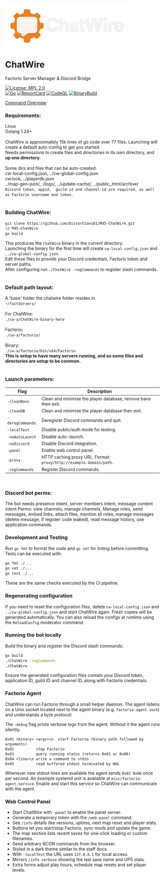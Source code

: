 <img src="img-source/logo-readme.png" alt="ChatWire Logo" width="400" height="137">

# ChatWire

Factorio Server Manager & Discord Bridge

[![License: MPL 2.0](https://img.shields.io/badge/License-MPL_2.0-brightgreen.svg)](https://opensource.org/licenses/MPL-2.0)
<br>
[![Go](https://github.com/Distortions81/M45-ChatWire/actions/workflows/go.yml/badge.svg)](https://github.com/Distortions81/M45-ChatWire/actions/workflows/go.yml)
[![ReportCard](https://github.com/Distortions81/M45-ChatWire/actions/workflows/report.yml/badge.svg)](https://github.com/Distortions81/M45-ChatWire/actions/workflows/report.yml)
[![CodeQL](https://github.com/Distortions81/M45-ChatWire/actions/workflows/codeql-analysis.yml/badge.svg)](https://github.com/Distortions81/M45-ChatWire/actions/workflows/codeql-analysis.yml)
[![BinaryBuild](https://github.com/Distortions81/M45-ChatWire/actions/workflows/build-linux64.yml/badge.svg)](https://github.com/Distortions81/M45-ChatWire/actions/workflows/build-linux64.yml)

[Command Overview](https://m45sci.xyz/help-discord-staff.html)

### Requirements:
Linux<br>
Golang 1.24+<br>
<br>
ChatWire is approximately 15k lines of go code over 77 files.
Launching will create a default auto-config to get you started.<br>
Needs permissions to create files and directories in its own directory, and **up one directory**.<br>
<br>
Some dirs and files that can be auto-created:<br>
cw-local-config.json, ../cw-global-config.json<br>
cw.lock, ../playerdb.json<br>
../map-gen-json/, ./logs/, ../update-cache/, ../public_html/archive/<br>
`Discord token, appid,  guild-id and channel-id are required, as well as Factorio username and token.`<br>
<br>
### Building ChatWire:<br>
```bash
git clone https://github.com/Distortions81/M45-ChatWire.git
cd M45-ChatWire
go build
```
This produces the `ChatWire` binary in the current directory.<br>
Launching the binary for the first time will create `cw-local-config.json` and `../cw-global-config.json`.<br>
Edit these files to provide your Discord credentials, Factorio token and server paths.<br>
After configuring run `./ChatWire -regCommands` to register slash commands.<br>
<br>
### Default path layout:<br>
A 'base' folder the chatwire folder resides in.<br>
`~/factServers/`<br>
<br>
For ChatWire:<br>
`./cw-a/ChatWire-binary-here`<br>
<br>
Factorio:<br>
`./cw-a/factorio/`<br>
<br>
Binary:<br>
`./cw-a/factorio/bin/x64/Factorio`<br>
**This is setup to have many servers running, and so some files and directories are setup to be common.**<br>
<br>
        
### Launch parameters:

| Flag | Description |
|------|-------------|
| `-cleanBans` | Clean and minimise the player database, remove bans then exit. |
| `-cleanDB` | Clean and minimise the player database then exit. |
| `-deregCommands` | Deregister Discord commands and quit. |
| `-localTest` | Disable public/auth mode for testing. |
| `-noAutoLaunch` | Disable auto-launch. |
| `-noDiscord` | Disable Discord integration. |
| `-panel` | Enable web control panel. |
| `-proxy` | HTTP caching proxy URL. Format: `proxy/http://example.domain/path`. |
| `-regCommands` | Register Discord commands. |
<br>

### Discord bot perms:
The bot needs presence intent, server members intent, message content intent
Perms: view channels, manage channels, Manage roles, send messages, embed links, attach files, mention all roles, manage messages (delete message, if register code leaked), read message history, use application commands.

### Development and Testing

Run `go fmt` to format the code and `go vet` for linting before committing. Tests can be executed with:
```bash
go fmt ./...
go vet ./...
go test ./...
```
These are the same checks executed by the CI pipeline.

### Regenerating configuration

If you need to reset the configuration files, delete `cw-local-config.json` and `../cw-global-config.json` and start ChatWire again. Fresh copies will be generated automatically. You can also reload the configs at runtime using the `ReloadConfig` moderator command.

### Running the bot locally

Build the binary and register the Discord slash commands:
```bash
go build
./ChatWire -regCommands
./ChatWire
```
Ensure the generated configuration files contain your Discord token, application ID, guild ID and channel ID, along with Factorio credentials.

### Factorio Agent

ChatWire can run Factorio through a small helper daemon. The agent listens on a
Unix socket located next to the agent binary (e.g. `factorio-agent.sock`) and understands a byte protocol:

The `-debug` flag prints verbose logs from the agent. Without it the agent runs silently.

```
0x01 <binary> <args>\n  start Factorio (binary path followed by arguments)
0x02          stop Factorio
0x03          query running status (returns 0x01 or 0x00)
0x04 <line>\n write a command to stdin
0x05          read buffered stdout terminated by NUL
```

Whenever new stdout lines are available the agent sends `0x02 0x06` once per
second. An example systemd unit is available at `misc/factorio-agent.service`.
Enable and start this service so ChatWire can communicate with the agent.

### Web Control Panel

- Start ChatWire with `-panel` to enable the panel server.
- Generate a temporary token with the `/web-panel` command.
- See `/info` details like versions, uptime, next map reset and player stats.
- Buttons let you start/stop Factorio, sync mods and update the game.
- The map section lists recent saves for one-click loading or custom filenames.
- Send arbitrary RCON commands from the browser.
- Styled in a dark theme similar to the staff docs.
- With `-localTest` the URL uses `127.0.0.1` for local access.
- Mirrors `/info verbose` showing the last save name and UPS stats.
- Extra forms adjust play hours, schedule map resets and set player levels.

